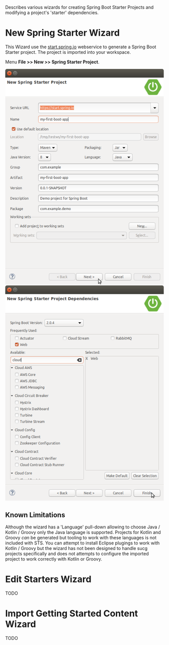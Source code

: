 Describes various wizards for creating Spring Boot Starter Projects and modifying a project's 'starter' dependencies.

# New Spring Starter Wizard

This Wizard use the [start.spring.io](https://start.spring.io) webservice to generate a Spring Boot Starter project. The project is imported into your workspace.

Menu **File >> New >> Spring Starter Project**.

![New Starter Wizard Page 1](/images/screenshot-new-spring-starter-page-1.png)
![New Starter Wizard Page 2](/images/screenshot-new-spring-starter-page-2.png)

## Known Limitations

Although the wizard has a 'Language' pull-down allowing to choose Java / Kotlin / Groovy only the Java language is supported. Projects for Kotlin and Groovy *can* be generated but tooling to work with these languages is not included with STS. You can attempt to install Eclipse plugings to work with Kotlin / Groovy but the wizard has not been designed to handle sucg projects specifically and does not attempts to configure the imported project to work correctly with Kotlin or Groovy.

# Edit Starters Wizard

TODO

# Import Getting Started Content Wizard

TODO
